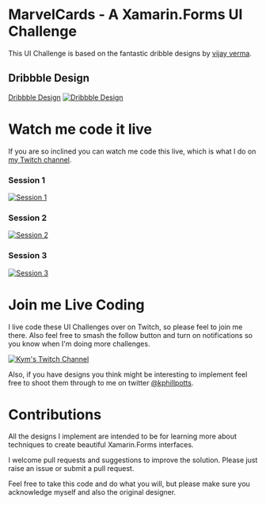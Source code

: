 # MarvelCards - A Xamarin.Forms UI Challenge

This UI Challenge is based on the fantastic dribble designs by [vijay verma](https://dribbble.com/realvjy).  

## Dribbble Design
[Dribbble Design](https://dribbble.com/shots/5935613-Marvel-Movies-Interaction)
[![Dribbble Design](https://github.com/kphillpotts/MarvelCards/blob/master/design/Screenshot_1565521630.png)](https://dribbble.com/shots/5935613-Marvel-Movies-Interaction)

# Watch me code it live
If you are so inclined you can watch me code this live, which is what I do on [my Twitch channel](https://twitch.tv/kymphillpotts). 

### Session 1
[![Session 1](https://img.youtube.com/vi/7TSwoue1-sM/0.jpg)](https://youtu.be/7TSwoue1-sM)

### Session 2
[![Session 2](https://img.youtube.com/vi/5USkHu6kz8M/0.jpg)](https://youtu.be/5USkHu6kz8M)

### Session 3
[![Session 3](https://img.youtube.com/vi/ZuosxmMr7eo/0.jpg)](https://youtu.be/ZuosxmMr7eo)

# Join me Live Coding
I live code these UI Challenges over on Twitch, so please feel to join me there. Also feel free to smash the follow button and turn on notifications so you know when I'm doing more challenges.

[![Kym's Twitch Channel](https://kymphillpotts.com/assets/images/twitch_banner.png)](https://twitch.tv/kymphillpotts)

Also, if you have designs you think might be interesting to implement feel free to shoot them through to me on twitter [@kphillpotts](https://twitter.com/kphillpotts).

# Contributions
All the designs I implement are intended to be for learning more about techniques to create beautiful Xamarin.Forms interfaces. 

I welcome pull requests and suggestions to improve the solution. Please just raise an issue or submit a pull request.

Feel free to take this code and do what you will, but please make sure you acknowledge myself and also the original designer.
